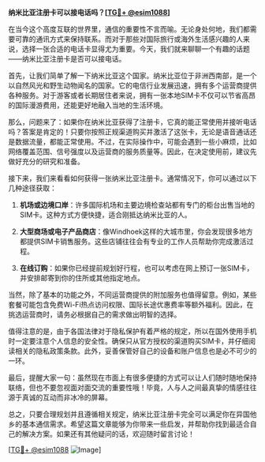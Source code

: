 **纳米比亚注册卡可以接电话吗？[[TG💪+ @esim1088](https://t.me/s/esim1088)]**

在当今这个高度互联的世界里，通信的重要性不言而喻。无论身处何地，我们都需要可靠的通讯方式来保持联系。而对于那些对国际旅行或海外生活感兴趣的人来说，选择一张合适的电话卡显得尤为重要。今天，我们就来聊聊一个有趣的话题——纳米比亚注册卡是否可以接电话。

首先，让我们简单了解一下纳米比亚这个国家。纳米比亚位于非洲西南部，是一个以自然风光和野生动物闻名的国家。它的电信行业发展迅速，拥有多个运营商提供各种服务。对于游客或者长期居住者来说，拥有一张本地SIM卡不仅可以节省高昂的国际漫游费用，还能更好地融入当地的生活环境。

那么，问题来了：如果你在纳米比亚获得了注册卡，它真的能正常使用并接听电话吗？答案是肯定的！只要你按照正规渠道购买并激活了这张卡，无论是语音通话还是数据流量，都能正常使用。不过，在实际操作中，可能会遇到一些小麻烦，比如网络覆盖范围、信号强度以及运营商的服务质量等。因此，在决定使用前，建议先做好充分的研究和准备。

接下来，我们来看看如何获得一张纳米比亚注册卡。通常情况下，你可以通过以下几种途径获取：

1. **机场或边境口岸**：许多国际机场和主要边境检查站都有专门的柜台出售当地的SIM卡。这种方式方便快捷，适合刚抵达纳米比亚的人。
   
2. **大型商场或电子产品商店**：像Windhoek这样的大城市里，你会发现很多地方都提供SIM卡销售服务。这些店铺往往会有专业的工作人员帮助你完成激活过程。
   
3. **在线订购**：如果你已经提前规划好行程，也可以考虑在网上预订一张SIM卡，并安排邮寄到你的住所或其他指定地点。

当然，除了基本的功能之外，不同运营商提供的附加服务也值得留意。例如，某些套餐可能包含免费Wi-Fi热点访问权限、国际长途优惠费率等额外福利。因此，在挑选运营商时，请务必根据自己的需求做出明智的选择。

值得注意的是，由于各国法律对于隐私保护有着严格的规定，所以在国外使用手机时一定要注意个人信息的安全性。确保只从官方授权的渠道购买SIM卡，并仔细阅读相关的隐私政策条款。此外，妥善保管好自己的设备和账户信息也是必不可少的一环。

最后，提醒大家一句：虽然现在市面上有很多便捷的方式可以让人们随时随地保持联络，但也不要忽视面对面交流的重要性哦！毕竟，人与人之间最真挚的情感往往源于真诚的互动而非冰冷的屏幕。

总之，只要合理规划并且遵循相关规定，纳米比亚注册卡完全可以满足你在异国他乡的基本通信需求。希望这篇文章能够为你带来一些启发，并帮助你找到最适合自己的解决方案。如果还有其他疑问的话，欢迎随时留言讨论！

[[TG💪+ @esim1088](https://t.me/s/esim1088) ![Image](https://i.postimg.cc/4NQfJmqS/Snipaste-2025-05-13-00-14-12.png)]